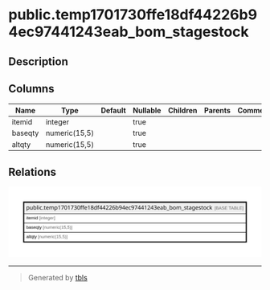 # public.temp1701730ffe18df44226b94ec97441243eab_bom_stagestock

## Description

## Columns

| Name | Type | Default | Nullable | Children | Parents | Comment |
| ---- | ---- | ------- | -------- | -------- | ------- | ------- |
| itemid | integer |  | true |  |  |  |
| baseqty | numeric(15,5) |  | true |  |  |  |
| altqty | numeric(15,5) |  | true |  |  |  |

## Relations

![er](public.temp1701730ffe18df44226b94ec97441243eab_bom_stagestock.svg)

---

> Generated by [tbls](https://github.com/k1LoW/tbls)

